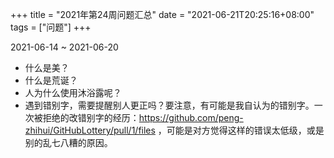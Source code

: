 +++
title = "2021年第24周问题汇总"
date = "2021-06-21T20:25:16+08:00"
tags = ["问题"]
+++

2021-06-14 ~ 2021-06-20

- 什么是美？
- 什么是荒诞？
- 人为什么使用沐浴露呢？
- 遇到错别字，需要提醒别人更正吗？要注意，有可能是我自认为的错别字。一次被拒绝的改错别字的经历：<https://github.com/peng-zhihui/GitHubLottery/pull/1/files> ，可能是对方觉得这样的错误太低级，或是别的乱七八糟的原因。
